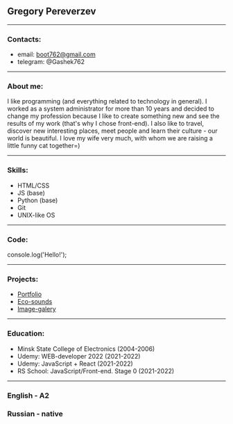 ## Gregory Pereverzev
********************************


### Contacts:
* email: boot762@gmail.com
* telegram: @Gashek762

********************************

### About me:
I like programming (and everything related to technology in general). I worked as a system administrator for more than 10 years and decided to change my profession because I like to create something new and see the results of my work (that's why I chose front-end). I also like to travel, discover new interesting places, meet people and learn their culture - our world is beautiful. I love my wife very much, with whom we are raising a little funny cat together=)


********************************

### Skills:
* HTML/CSS
* JS (base)
* Python (base)
* Git 
* UNIX-like OS


********************************

### Code:
 console.log('Hello!');


********************************

### Projects:
* [Portfolio](https://rolling-scopes-school.github.io/varlog762-JSFEPRESCHOOL/portfolio/)
* [Eco-sounds](https://rolling-scopes-school.github.io/varlog762-JSFEPRESCHOOL/eco-sounds/)
* [Image-galery](https://rolling-scopes-school.github.io/varlog762-JSFEPRESCHOOL/image-galery/)


********************************

### Education:
* Minsk State College of Electronics (2004-2006)
* Udemy: WEB-developer 2022 (2021-2022)
* Udemy: JavaScript + React (2021-2022)
* RS School: JavaScript/Front-end. Stage 0 (2021-2022)


********************************

### English - A2
### Russian - native